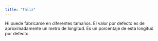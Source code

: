 ```yaml
---
title: "Talla"
---
```


Hi puede fabricarse en diferentes tamaños. El valor por defecto es de aproximadamente un metro de longitud. Es un porcentaje de esta longitud por defecto.





